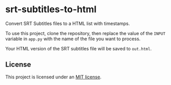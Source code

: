 # srt-subtitles-to-html

Convert SRT Subtitles files to a HTML list with timestamps.

To use this project, clone the repository, then replace the value of the `INPUT` variable in `app.py` with the name of the file you want to process.

Your HTML version of the SRT subtitles file will be saved to `out.html`.

## License

This project is licensed under an [MIT license](LICENSE).
